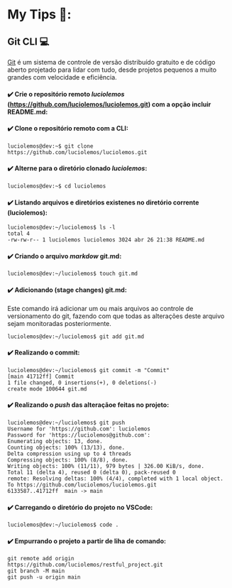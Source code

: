 # My Tips 📌:
## Git CLI 💻
[Git](https://git-scm.com/) é um sistema de controle de versão distribuído gratuito e de código aberto projetado para lidar com tudo, desde projetos pequenos a muito grandes com velocidade e eficiência.

#### ✔️ Crie o repositório remoto _luciolemos_ (https://github.com/luciolemos/luciolemos.git) com a opção incluir README.md:

#### ✔️ Clone o repositório remoto com a CLI: 
    luciolemos@dev:~$ git clone https://github.com/luciolemos/luciolemos.git

#### ✔️ Alterne para o diretório clonado _luciolemos_:
    luciolemos@dev:~$ cd luciolemos

#### ✔️ Listando arquivos e diretórios existenes no diretório corrente (luciolemos):
    luciolemos@dev:~/luciolemos$ ls -l
    total 4
    -rw-rw-r-- 1 luciolemos luciolemos 3024 abr 26 21:38 README.md

#### ✔️ Criando o arquivo _markdow_ git.md: 

    luciolemos@dev:~/luciolemos$ touch git.md

#### ✔️ Adicionando (stage changes) git.md: 
Este comando irá adicionar um ou mais arquivos ao controle de versionamento do git, fazendo com que todas as alterações deste arquivo sejam monitoradas posteriormente.

    luciolemos@dev:~/luciolemos$ git add git.md

#### ✔️ Realizando o commit:
    luciolemos@dev:~/luciolemos$ git commit -m "Commit"
    [main 41712ff] Commit
    1 file changed, 0 insertions(+), 0 deletions(-)
    create mode 100644 git.md

#### ✔️ Realizando o _push_ das alteraçãoe feitas no projeto:
    luciolemos@dev:~/luciolemos$ git push
    Username for 'https://github.com': luciolemos
    Password for 'https://luciolemos@github.com': 
    Enumerating objects: 13, done.
    Counting objects: 100% (13/13), done.
    Delta compression using up to 4 threads
    Compressing objects: 100% (8/8), done.
    Writing objects: 100% (11/11), 979 bytes | 326.00 KiB/s, done.
    Total 11 (delta 4), reused 0 (delta 0), pack-reused 0
    remote: Resolving deltas: 100% (4/4), completed with 1 local object.
    To https://github.com/luciolemos/luciolemos.git
    6133587..41712ff  main -> main

#### ✔️ Carregando o diretório do projeto no VSCode:
    luciolemos@dev:~/luciolemos$ code .

#### ✔️ Empurrando o projeto a partir de liha de comando:
    git remote add origin https://github.com/luciolemos/restful_project.git
    git branch -M main 
    git push -u origin main